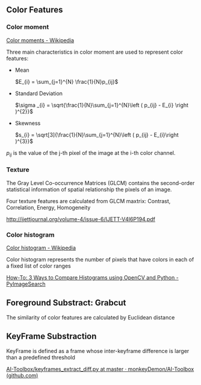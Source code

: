 ## Color Features

### Color moment

[Color moments - Wikipedia](https://en.wikipedia.org/wiki/Color_moments)

Three main characteristics in color moment are used to represent color features: 

- Mean
  
  $E_{i} = \sum_{j=1}^{N} \frac{1}{N}p_{ij}$

- Standard Deviation
  
  $\sigma _{i} = \sqrt{\frac{1}{N}\sum_{j=1}^{N}\left ( p_{ij} - E_{i} \right )^{2}}$

- Skewness
  
  $s_{i} = \sqrt[3]{\frac{1}{N}\sum_{j=1}^{N}\left ( p_{ij} - E_{i}\right )^{3}}$

$p_{ij}$ is the value of the j-th pixel of the image at the i-th color channel.

### Texture

The Gray Level Co-occurrence Matrices (GLCM) contains the second-order statistical information of spatial relationship the pixels of an image.

Four texture features are calculated from GLCM maxtrix: Contrast, Correlation, Energy, Homogeneity

http://ijettjournal.org/volume-4/issue-6/IJETT-V4I6P194.pdf

### Color histogram

[Color histogram - Wikipedia](https://en.wikipedia.org/wiki/Color_histogram)

Color histogram represents the number of pixels that have colors in each of a fixed list of color ranges

[How-To: 3 Ways to Compare Histograms using OpenCV and Python - PyImageSearch](https://www.pyimagesearch.com/2014/07/14/3-ways-compare-histograms-using-opencv-python/)

## 

## Foreground Substract: Grabcut

The similarity of color features are calculated by Euclidean distance

## 

## KeyFrame Substraction

KeyFrame is defined as a frame whose inter-keyframe difference is larger than a predefined threshold

[AI-Toolbox/keyframes_extract_diff.py at master · monkeyDemon/AI-Toolbox (github.com)](https://github.com/monkeyDemon/AI-Toolbox/blob/master/preprocess%20ToolBox/keyframes_extract_tool/keyframes_extract_diff.py)
